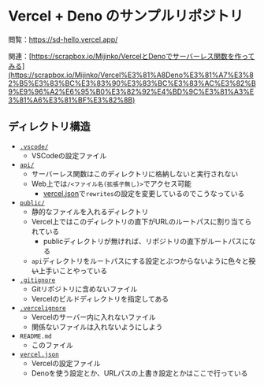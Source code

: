 # Vercel + Deno のサンプルリポジトリ

閲覧：https://sd-hello.vercel.app/

関連：[https://scrapbox.io/Mijinko/VercelとDenoでサーバーレス関数を作ってみる](https://scrapbox.io/Mijinko/Vercel%E3%81%A8Deno%E3%81%A7%E3%82%B5%E3%83%BC%E3%83%90%E3%83%BC%E3%83%AC%E3%82%B9%E9%96%A2%E6%95%B0%E3%82%92%E4%BD%9C%E3%81%A3%E3%81%A6%E3%81%BF%E3%82%8B)

## ディレクトリ構造

- [`.vscode/`](vscode/)
  - VSCodeの設定ファイル
- [`api/`](api/)
  - サーバーレス関数はこのディレクトリに格納しないと実行されない
  - Web上では`/<ファイル名(拡張子無し)>`でアクセス可能
    - [vercel.json](vercel.json)で`rewrites`の設定を変更しているのでこうなっている
- [`public/`](public/)
  - 静的なファイルを入れるディレクトリ
  - Vercel上ではこのディレクトリの直下がURLのルートパスに割り当てられている
    - publicディレクトリが無ければ、リポジトリの直下がルートパスになる
  - `api`ディレクトリをルートパスにする設定とぶつからないように色々と~~狡い~~上手いことやっている
- [`.gitignore`](.gitignore)
  - Gitリポジトリに含めないファイル
  - Vercelのビルドディレクトリを指定してある
- [`.vercelignore`](.vercelignore)
  - Vercelのサーバー内に入れないファイル
  - 関係ないファイルは入れないようにしよう
- `README.md`
  - このファイル
- [`vercel.json`](vercel.json)
  - Vercelの設定ファイル
  - Denoを使う設定とか、URLパスの上書き設定とかはここで行っている
